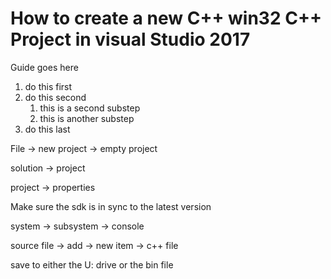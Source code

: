 # How to create a new C++ win32 C++ Project in visual Studio 2017
Guide goes here
1. do this first
2. do this second
	1. this is a second substep
	2. this is another substep
3. do this last

File -> new project -> empty project

solution -> project

project -> properties

Make sure the sdk is in sync to the latest version

system -> subsystem -> console 

source file -> add -> new item -> c++ file

save to either the U: drive or the bin file